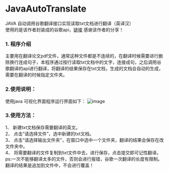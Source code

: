 # JavaAutoTranslate
JAVA 自动调用谷歌翻译接口实现读取txt文档进行翻译（英译汉）  
使用的是该作者封装成的谷歌api，[链接](https://github.com/lsj9383/translate-set) 感谢该作者的分享！

### 1. 程序介绍
主要用在翻译论文pdf文件，通常这种文件都是不连续的，在翻译时候需要进行删除换行连成句子，本程序通过按行读取txt文档中的文字，连接成句，之后调用谷歌翻译的api进行翻译，将翻译的结果保存在txt文档，生成的文档会自动的生成，需要在翻译的时候指定文件夹。

### 2.使用说明：
使用java 可视化界面程序运行界面如下：
![image](https://github.com/xiandyun/JavaAutoTranslate/tree/master/image/start.png)

### 3.使用方法：
1、 新建txt文档保存需要翻译的英文。  
2、 点击“请选择文件”，选中新建的txt文档。  
3、 点击“请选择输出文件夹”，在窗口中选中一个文件夹，翻译的结果会保存在改文件夹中。  
4、 将需要翻译的文件复制到txt文件中去，进行保存，点击提交即可记性翻译。  
ps:一次不能够翻译太多的文件，否则会进行报错，谷歌一次翻译的长度有限制。翻译的结果是追加到文件中，不会进行覆盖！  

